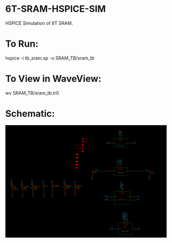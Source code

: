 # 6T-SRAM-HSPICE-SIM
HSPICE Simulation of 6T SRAM.

# To Run:
hspice -i tb_sram.sp -o SRAM_TB/sram_tb

# To View in WaveView:

wv SRAM_TB/sram_tb.tr0

# Schematic:

![alt text](https://github.com/ambarnoatay/6T-SRAM-HSPICE-SIM/blob/main/schem.png)
